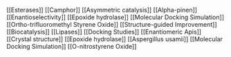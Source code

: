 [[Esterases]]
[[Camphor]]
[[Asymmetric catalysis]]
[[Alpha-pinen]]
[[Enantioselectivity]]
[[Epoxide hydrolase]]
[[Molecular Docking Simulation]]
[[Ortho-trifluoromethyl Styrene Oxide]]
[[Structure-guided Improvement]]
[[Biocatalysis]]
[[Lipases]]
[[Docking Studies]]
[[Enantiomeric Apis]]
[[Crystal structure]]
[[Epoxide hydrolase]]
[[Aspergillus usamii]]
[[Molecular Docking Simulation]]
[[O-nitrostyrene Oxide]]
